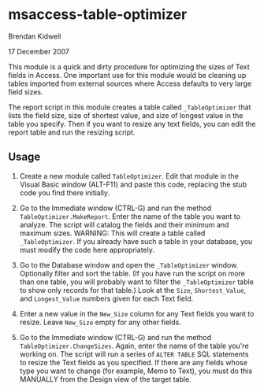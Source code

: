 msaccess-table-optimizer
========================

Brendan Kidwell

17 December 2007

This module is a quick and dirty procedure for optimizing the sizes of Text fields in Access. One important use for this module would be cleaning up tables imported from external sources where Access defaults to very large field sizes.

The report script in this module creates a table called `_TableOptimizer` that lists the field size, size of shortest value, and size of longest value in the table you specify. Then if you want to resize any text fields, you can edit the report table and run the resizing script.

Usage
-----

1. Create a new module called `TableOptimizer`. Edit that module in the Visual Basic window (ALT-F11) and paste this code, replacing the stub code you find there initially.

2. Go to the Immediate window (CTRL-G) and run the method `TableOptimizer.MakeReport`. Enter the name of the table you want to analyze. The script will catalog the fields and their minimum and maximum sizes. WARNING: This will create a table called `_TableOptimizer`. If you already have such a table in your database, you must modify the code here appropriately.

3. Go to the Database window and open the `_TableOptimizer` window. Optionally filter and sort the table. (If you have run the script on more than one table, you will probably want to filter the `_TableOptimizer` table to show only records for that table.) Look at the `Size`, `Shortest_Value`, and `Longest_Value` numbers given for each Text field.

4. Enter a new value in the `New_Size` column for any Text fields you want to resize. Leave `New_Size` empty for any other fields.

5. Go to the Immediate window (CTRL-G) and run the method `TableOptimizer.ChangeSizes`. Again, enter the name of the table you're working on. The script will run a series of `ALTER TABLE` SQL statements to resize the Text fields as you specified. If there are any fields whose type you want to change (for example, Memo to Text), you must do this MANUALLY from the Design view of the target table.


